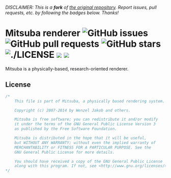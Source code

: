 *DISCLAIMER: This is a **fork** of [the original repository](https://github.com/mitsuba-renderer/mitsuba). Report issues, pull requests, etc. by following the badges below. Thanks!*

# Mitsuba renderer ![][issues] ![][pulls] ![][stars] ![][license] ![][travis] ![][appveyor]

Mitsuba is a physically-based, research-oriented renderer.


## License

```c
/*
    This file is part of Mitsuba, a physically based rendering system.

    Copyright (c) 2007-2014 by Wenzel Jakob and others.

    Mitsuba is free software; you can redistribute it and/or modify
    it under the terms of the GNU General Public License Version 3
    as published by the Free Software Foundation.

    Mitsuba is distributed in the hope that it will be useful,
    but WITHOUT ANY WARRANTY; without even the implied warranty of
    MERCHANTABILITY or FITNESS FOR A PARTICULAR PURPOSE. See the
    GNU General Public License for more details.

    You should have received a copy of the GNU General Public License
    along with this program. If not, see <http://www.gnu.org/licenses/>.
*/
```

[issues]: https://img.shields.io/github/issues/mitsuba-renderer/mitsuba.svg (GitHub issues)
[pulls]: https://img.shields.io/github/issues-pr/mitsuba-renderer/mitsuba.svg (GitHub pull requests)
[stars]: https://img.shields.io/github/stars/mitsuba-renderer/mitsuba.svg (GitHub stars)
[license]: https://img.shields.io/badge/license-GPL3-blue.svg (./LICENSE)
[travis]: https://img.shields.io/travis/amyspark/mitsuba.svg
[appveyor]:  https://ci.appveyor.com/api/projects/status/32r7s2skrgm9ubva?svg=true
